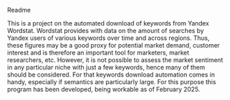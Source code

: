 Readme

This is a project on the automated download of keywords from Yandex Wordstat. Wordstat provides with data on the amount of searches by Yandex users of various keywords over time and across regions. Thus, these figures may be a good proxy for potential market demand, customer interest and is therefore an important tool for marketers, market researchers, etc. However, it is not possible to assess the market sentiment in any particular niche with just a few keywords, hence many of them should be considered. For that keywords download automation comes in handy, especially if semantics are particularly large. For this purpose this program has been developed, being workable as of February 2025.
